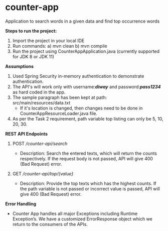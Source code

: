 # counter-app
 Application to search words in a given data and find top occurrence words 

**Steps to run the project:**
1.	Import the project in your local IDE 
2.  Run commands:
a)	mvn clean
b)	mvn compile
3.	Run the project using CounterAppApplication.java (currently supported for JDK 8 or JDK 11)

**Assumptions**
1.  Used Spring Security in-memory authentication to demonstrate authentication.   
2.  The API's will work only with username:**_diway_** and password:**_pass1234_** as hard coded in the app.
3.  The sample paragraph has been kept at path:  src/main/resources/data.txt 
    -   If it's location is changed, then changes need to be done in CounterAppResourceLoader.java file.
4.  As per the Task 2 requirement, path variable top listing can only be 5, 10, 20, 30.

**REST API Endpoints**
1.  POST _/counter-api/search_
    -   Description: Search the entered texts, which will return the counts respectively. If the request body is not passed, API will give 400 (Bad Request) error.
    
2.  GET _/counter-api/top/{value}_
    -   Description: Provide the top texts which has the highest counts. If the path variable is not passed or incorrect value is passed, API will give 400 (Bad Request) error.
    
**Error Handling**
   -   Counter App handles all major Exceptions including Runtime Exception’s. We have a customized ErrorResponse object which we return to the consumers of the APIs.
